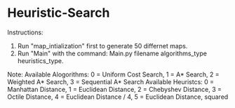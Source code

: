 # Heuristic-Search
Instructions:
  1. Run "map_intialization" first to generate 50 differnet maps.
  2. Run "Main" with the command: Main.py filename algorithms_type heuristics_type.
 
 Note:
    Available Alogorithms: 0 = Uniform Cost Search, 1 = A* Search, 2 = Weighted A* Search, 3 = Sequential A* Search
    Available Heuristcs: 0 = Manhattan Distance, 1 = Euclidean Distance, 2 = Chebyshev Distance, 3 = Octile Distance, 4 = Euclidean                                  Distance / 4, 5 = Euclidean Distance, squared
